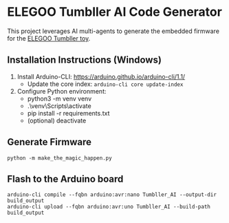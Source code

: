 # ELEGOO Tumbller AI Code Generator
This project leverages AI multi-agents to generate the embedded firmware for the [ELEGOO Tumbller toy](https://www.amazon.ca/ELEGOO-Tumbller-Self-Blancing-Compatible-Arduino/dp/B07R1XP3YX).

## Installation Instructions (Windows)
1. Install Arduino-CLI: https://arduino.github.io/arduino-cli/1.1/
    * Update the core index: `arduino-cli core update-index`
2. Configure Python environment:
    * python3 -m venv venv
    * .\venv\Scripts\activate
    * pip install -r requirements.txt
    * (optional) deactivate

## Generate Firmware
`python -m make_the_magic_happen.py`

## Flash to the Arduino board
```
arduino-cli compile --fqbn arduino:avr:nano Tumbller_AI --output-dir build_output
arduino-cli upload --fqbn arduino:avr:uno Tumbller_AI --build-path build_output
```
